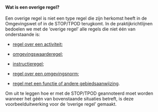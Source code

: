 #### Wat is een overige regel?

Een overige regel is niet een type regel die zijn herkomst heeft in de Omgevingswet 
of in de STOP/TPOD terugkomt. In de praktijkrichtlijnen bedoelen we met de ‘overige regel’ 
alle regels die niet één van onderstaande is:

-   [regel over een activiteit](https://wegwijzerstoptpod.nl/hoe-maak-ik-een-regel-over-een-activiteit);

-   [omgevingswaarderegel](https://wegwijzerstoptpod.nl/hoe-maak-ik-een-omgevingswaarderegel);

-   [instructieregel](https://wegwijzerstoptpod.nl/hoe-maak-ik-een-instructieregel);

-   [regel over een omgevingsnorm](https://wegwijzerstoptpod.nl/hoe-maak-ik-een-omgevingsnorm);

-   [regel met een functie of andere gebiedsaanwijzing](https://wegwijzerstoptpod.nl/hoe-maak-ik-een-functie-een-andere-gebiedsaanwijzing).

Om uit te leggen hoe er met de STOP/TPOD geannoteerd moet worden wanneer het géén 
van bovenstaande situaties betreft, is deze voorbeelduitwerking voor de ‘overige regel’ 
gemaakt.
